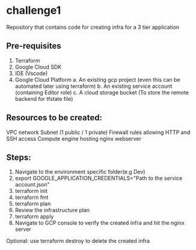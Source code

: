 # challenge1
Repository that contains code for creating infra for a 3 tier application

## Pre-requisites
1. Terraform
2. Google Cloud SDK
3. IDE (Vscode)
4. Google Cloud Platform
    a. An existing gcp project (even this can be automated later using terraform)
    b. An existing service account (containing Editor role)
    c. A cloud storage bucket (To store the remote backend for tfstate file)

## Resources to be created:
VPC network
Subnet (1 public / 1 private)
Firewall rules allowing HTTP and SSH access
Compute engine hosting nginx webserver

##  Steps:
1. Navigate to the environment specific folder(e.g Dev)
2. export GOOGLE_APPLICATION_CREDENTIALS="Path to the service account.json"
3. terraform init
4. terraform fmt
5. terraform plan
6. Review the infrastructure plan
7. terraform apply
8. Navigate to GCP console to verify the created infra and hit the nginx server

Optional:
use terraform destroy to delete the created infra



